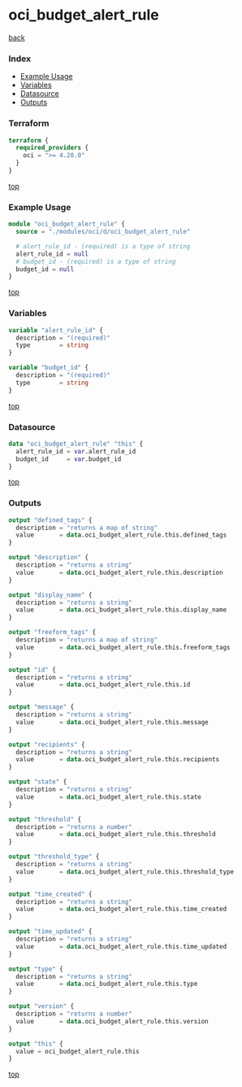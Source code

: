 # oci_budget_alert_rule

[back](../oci.md)

### Index

- [Example Usage](#example-usage)
- [Variables](#variables)
- [Datasource](#datasource)
- [Outputs](#outputs)

### Terraform

```terraform
terraform {
  required_providers {
    oci = ">= 4.20.0"
  }
}
```

[top](#index)

### Example Usage

```terraform
module "oci_budget_alert_rule" {
  source = "./modules/oci/d/oci_budget_alert_rule"

  # alert_rule_id - (required) is a type of string
  alert_rule_id = null
  # budget_id - (required) is a type of string
  budget_id = null
}
```

[top](#index)

### Variables

```terraform
variable "alert_rule_id" {
  description = "(required)"
  type        = string
}

variable "budget_id" {
  description = "(required)"
  type        = string
}
```

[top](#index)

### Datasource

```terraform
data "oci_budget_alert_rule" "this" {
  alert_rule_id = var.alert_rule_id
  budget_id     = var.budget_id
}
```

[top](#index)

### Outputs

```terraform
output "defined_tags" {
  description = "returns a map of string"
  value       = data.oci_budget_alert_rule.this.defined_tags
}

output "description" {
  description = "returns a string"
  value       = data.oci_budget_alert_rule.this.description
}

output "display_name" {
  description = "returns a string"
  value       = data.oci_budget_alert_rule.this.display_name
}

output "freeform_tags" {
  description = "returns a map of string"
  value       = data.oci_budget_alert_rule.this.freeform_tags
}

output "id" {
  description = "returns a string"
  value       = data.oci_budget_alert_rule.this.id
}

output "message" {
  description = "returns a string"
  value       = data.oci_budget_alert_rule.this.message
}

output "recipients" {
  description = "returns a string"
  value       = data.oci_budget_alert_rule.this.recipients
}

output "state" {
  description = "returns a string"
  value       = data.oci_budget_alert_rule.this.state
}

output "threshold" {
  description = "returns a number"
  value       = data.oci_budget_alert_rule.this.threshold
}

output "threshold_type" {
  description = "returns a string"
  value       = data.oci_budget_alert_rule.this.threshold_type
}

output "time_created" {
  description = "returns a string"
  value       = data.oci_budget_alert_rule.this.time_created
}

output "time_updated" {
  description = "returns a string"
  value       = data.oci_budget_alert_rule.this.time_updated
}

output "type" {
  description = "returns a string"
  value       = data.oci_budget_alert_rule.this.type
}

output "version" {
  description = "returns a number"
  value       = data.oci_budget_alert_rule.this.version
}

output "this" {
  value = oci_budget_alert_rule.this
}
```

[top](#index)